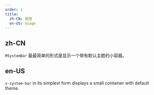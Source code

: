 ```yaml
---
order: 1
title:
  zh-CN: 使用
  en-US: Usage
---
```


## zh-CN

`MSystemBar` 最最简单的形式是显示一个带有默认主题的小容器。

## en-US

`v-system-bar` in its simplest form displays a small container with default theme.